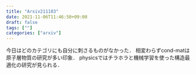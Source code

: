 ```yaml
---
title: "Arxiv211103"
date: 2021-11-06T11:46:50+09:00
draft: false
tags: [""]
categories: ["arxiv"]
---
```


今日はどのカテゴリにも自分に刺さるものがなかった．
相変わらずcond-matは原子層物質の研究が多い印象．
physicsではチラホラと機械学習を使った構造最適化の研究が見られる．
